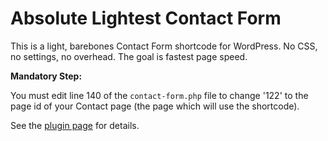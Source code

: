 # Absolute Lightest Contact Form
This is a light, barebones Contact Form shortcode for WordPress. No CSS, no settings, no overhead. The goal is fastest page speed.

**Mandatory Step:**

You must edit line 140 of the `contact-form.php` file to change '122' to the page id of your Contact page (the page which will use the shortcode).

See the [plugin page](http://isabelcastillo.com/absolute-lightest-contact-form) for details.


